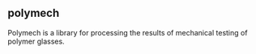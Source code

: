 polymech
--------

Polymech is a library for processing the results of mechanical testing of polymer glasses.
